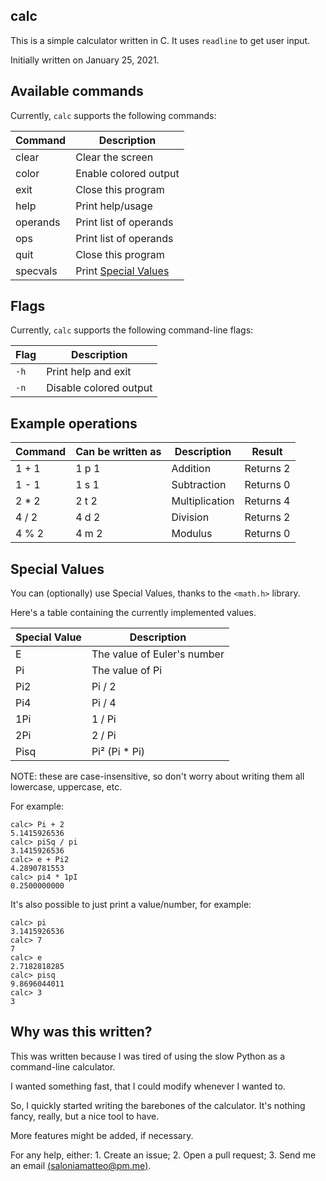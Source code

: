 ## calc

This is a simple calculator written in C. It uses `readline` to get user input.

Initially written on January 25, 2021.

## Available commands
Currently, `calc` supports the following commands:

| Command  | Description                      |
|----------|----------------------------------|
| clear    | Clear the screen                 |
| color    | Enable colored output            |
| exit     | Close this program               |
| help     | Print help/usage                 |
| operands | Print list of operands           |
| ops      | Print list of operands           |
| quit     | Close this program               |
| specvals | Print [Special Values][specvals] |

[specvals]: README.md#Special-Values

## Flags
Currently, `calc` supports the following command-line flags:

| Flag | Description            |
|------|------------------------|
| `-h` | Print help and exit    |
| `-n` | Disable colored output |

## Example operations

| Command | Can be written as | Description    | Result    |
|---------|-------------------|----------------|-----------|
| 1 + 1   | 1 p 1             | Addition       | Returns 2 |
| 1 - 1   | 1 s 1             | Subtraction    | Returns 0 |
| 2 * 2   | 2 t 2             | Multiplication | Returns 4 |
| 4 / 2   | 4 d 2             | Division       | Returns 2 |
| 4 % 2   | 4 m 2             | Modulus        | Returns 0 |

## Special Values
You can (optionally) use Special Values, thanks to the `<math.h>` library.

Here's a table containing the currently implemented values.

| Special Value | Description                 |
|---------------|-----------------------------|
| E             | The value of Euler's number |
| Pi            | The value of Pi             |
| Pi2           | Pi / 2                      |
| Pi4           | Pi / 4                      |
| 1Pi           | 1 / Pi                      |
| 2Pi           | 2 / Pi                      |
| Pisq          | Pi² (Pi * Pi)               |

NOTE: these are case-insensitive, so don't worry about writing them all lowercase, uppercase, etc.

For example:

```
calc> Pi + 2
5.1415926536
calc> piSq / pi
3.1415926536
calc> e + Pi2
4.2890781553
calc> pi4 * 1pI
0.2500000000
```

It's also possible to just print a value/number, for example:

```
calc> pi
3.1415926536
calc> 7
7
calc> e
2.7182818285
calc> pisq
9.8696044011
calc> 3
3
```

## Why was this written?

This was written because I was tired of using the slow Python as a command-line calculator.

I wanted something fast, that I could modify whenever I wanted to.

So, I quickly started writing the barebones of the calculator. It's nothing fancy, really, but a nice tool to have.

More features might be added, if necessary.

For any help, either:
	1. Create an issue;
	2. Open a pull request;
	3. Send me an email [(saloniamatteo@pm.me)](mailto:saloniamatteo@pm.me).
